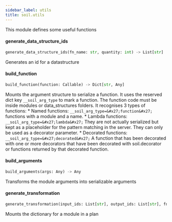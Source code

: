 ```yaml
---
sidebar_label: utils
title: soil.utils
---
```


This module defines some useful functions

#### generate\_data\_structure\_ids

```python
generate_data_structure_ids(fn_name: str, quantity: int) -> List[str]
```

Generates an id for a datastructure

#### build\_function

```python
build_function(function: Callable) -> Dict[str, Any]
```

Mounts the argument structure to serialize a function. It uses the reserved dict key `__soil_arg_type`
to mark a function. The function code must be inside modules or data_structures folders.
It recognises 3 types of functions:
    * Named functions: `__soil_arg_type=&#x27;function&#x27;` functions with a module and a name.
    * Lambda functions: `__soil_arg_type=&#x27;lambda&#x27;` They are not actually serialized but kept as a placeholder
        for the pattern matching in the server. They can only be used as a decorator parameter.
    * Decorated functions: `__soil_arg_type=&#x27;decorated&#x27;` A function that has been decorated with one or more
        decorators that have been decorated with soil.decorator or functions returned by that decorated function.

#### build\_arguments

```python
build_arguments(args: Any) -> Any
```

Transforms the module arguments into serializable arguments

#### generate\_transformation

```python
generate_transformation(input_ids: List[str], output_ids: List[str], fn_name: str, args: Dict[str, Any]) -> Dict[str, Any]
```

Mounts the dictionary for a module in a plan

